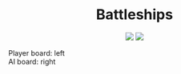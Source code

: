 <div align="center">

# Battleships

![](https://img.shields.io/tokei/lines/github/Ragnarok9311/BoS-Battleships)
![](https://img.shields.io/github/repo-size/Ragnarok9311/BoS-Battleships)

</div>

Player board: left\
AI board: right